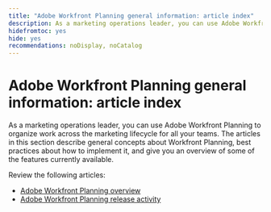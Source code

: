 ```yaml
---
title: "Adobe Workfront Planning general information: article index"
description: As a marketing operations leader, you can use Adobe Workfront Planning to organize work across the marketing lifecycle for all your teams. The articles in this section describe general concepts about Workfront Planning, best practices about how to implement it, and give you an overview of some of the features currently available. 
hidefromtoc: yes
hide: yes
recommendations: noDisplay, noCatalog
---
```

# Adobe Workfront Planning general information: article index

As a marketing operations leader, you can use Adobe Workfront Planning to organize work across the marketing lifecycle for all your teams. The articles in this section describe general concepts about Workfront Planning, best practices about how to implement it, and give you an overview of some of the features currently available. 

Review the following articles:

* [Adobe Workfront Planning overview](/help/quicksilver/maestro/general/planning-overview.md)
* [Adobe Workfront Planning release activity](/help/quicksilver/maestro/general/release-activity.md)